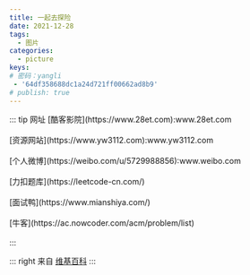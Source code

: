```yaml
---
title: 一起去探险
date: 2021-12-28
tags:
  - 图片
categories:
  - picture
keys:
# 密码：yangli
 - '64df358688dc1a24d721ff00662ad8b9'
# publish: true
---
```

<!-- <marquee> -->
<Boxx :blockStyle="blockStyle" changeTime="5000" />
<!-- </marquee> -->
<script>
	export default {
		data() {
			return {
				blockStyle: {'background':'#eee','color':'red'},              
			}
		}
	}
</script> 
::: tip 网址
[酷客影院](https://www.28et.com):www.28et.com<br><br>
[资源网站](https://www.yw3112.com):www.yw3112.com<br><br>
[个人微博](https://weibo.com/u/5729988856):www.weibo.com<br><br>
[力扣题库](https://leetcode-cn.com/)<br><br>
[面试鸭](https://www.mianshiya.com/)<br><br>
[牛客](https://ac.nowcoder.com/acm/problem/list)<br><br>
:::

             
::: right
来自 [维基百科](https://zh.wikipedia.org/wiki/%E7%89%9B%E9%A1%BF%E8%BF%90%E5%8A%A8%E5%AE%9A%E5%BE%8B)
:::

